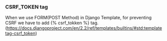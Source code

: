 ### CSRF_TOKEN tag
When we use FORM(POST Method) in Django Template,
for preventing CSRF we have to add {% csrf_tokken %} tag.
(https://docs.djangoproject.com/en/2.2/ref/templates/builtins/#std:templatetag-csrf_token)
